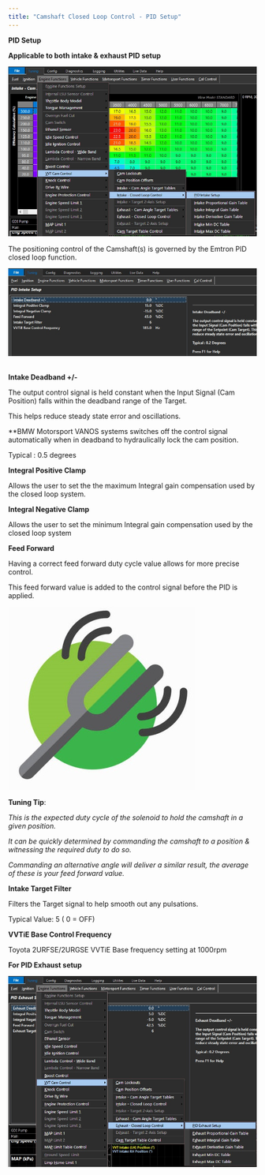 ```yaml
---
title: "Camshaft Closed Loop Control - PID Setup"
---
```


**PID Setup**&nbsp;


**Applicable to both intake \& exhaust PID setup**


![Image](</img/VVT 15.jpg>)


The positioning control of the Camshaft(s) is governed by the Emtron PID closed loop function.


![Image](</img/VVT 16.jpg>) &nbsp;


**Intake Deadband +/-**&nbsp;


The output control signal is held constant when the Input Signal (Cam Position) falls within the deadband range of the Target.&nbsp;

This helps reduce steady state error and oscillations.


\*\*BMW Motorsport VANOS systems switches off the control signal automatically when in deadband to hydraulically lock the cam position.&nbsp;


Typical : 0.5 degrees


**Integral Positive Clamp**

Allows the user to set the the maximum Integral gain compensation used by the closed loop system. &nbsp;


**Integral Negative Clamp**

Allows the user to set the minimum Integral gain compensation used by the closed loop system


**Feed Forward**&nbsp;

Having a correct feed forward duty cycle value allows for more precise control.

This feed forward value is added to the control signal before the PID is applied. &nbsp;

![Image](</img/Tuning Tip.jpg>) &nbsp; &nbsp; &nbsp; &nbsp; &nbsp; &nbsp;

**Tuning Tip**:&nbsp;

*This is the expected duty cycle of the solenoid to hold the camshaft in a given position.*

*It can be quickly determined by commanding the camshaft to a position \& witnessing the required duty to do so.*

*Commanding an alternative angle will deliver a similar result, the average of these is your feed forward value.*


**Intake Target Filter**

Filters the Target signal to help smooth out any pulsations.


Typical Value: 5 ( 0 = OFF)


**VVTiE Base Control Frequency**

Toyota 2URFSE/2URGSE VVTiE Base frequency setting at 1000rpm


**For PID Exhaust setup**

![Image](</img/VVT 1718.jpg>)



